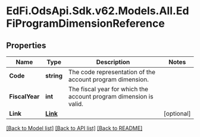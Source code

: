 # EdFi.OdsApi.Sdk.v62.Models.All.EdFiProgramDimensionReference

## Properties

Name | Type | Description | Notes
------------ | ------------- | ------------- | -------------
**Code** | **string** | The code representation of the account program dimension. | 
**FiscalYear** | **int** | The fiscal year for which the account program dimension is valid. | 
**Link** | [**Link**](Link.md) |  | [optional] 

[[Back to Model list]](../README.md#documentation-for-models) [[Back to API list]](../README.md#documentation-for-api-endpoints) [[Back to README]](../README.md)

